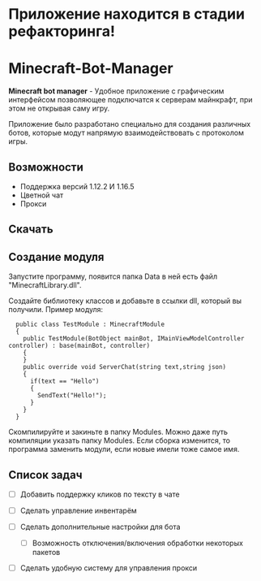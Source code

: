 # Приложение находится в стадии рефакторинга!

# Minecraft-Bot-Manager

**Minecraft bot manager** - Удобное приложение с графическим интерфейсом позволяющее подключатся к серверам майнкрафт, при этом не открывая саму игру.

Приложение было разработано специально для создания различных ботов, которые модут напрямую взаимодействовать с протоколом игры.
## Возможности
- Поддержка версий 1.12.2 И 1.16.5
- Цветной чат
- Прокси

## Скачать

## Создание модуля

Запустите программу, появится папка Data в ней есть файл "MinecraftLibrary.dll".

Создайте библиотеку классов и добавьте в ссылки dll, который вы получили.
Пример модуля: 
```CSharp
  public class TestModule : MinecraftModule
  {
    public TestModule(BotObject mainBot, IMainViewModelController controller) : base(mainBot, controller)
    {
    }
    public override void ServerChat(string text,string json)
    {
      if(text == "Hello")
      {
        SendText("Hello!");
      }
    }
  }
```
Скомпилируйте и закиньте в папку Modules.
Можно даже путь компиляции указать папку Modules.
Если сборка изменится, то программа заменить модули, если новые имели тоже самое имя.



## Список задач
- [ ] Добавить поддержку кликов по тексту в чате
- [ ] Сделать управление инвентарём
- [ ] Сделать дополнительные настройки для бота
  - [ ] Возможность отключения/включения обработки некоторых пакетов
- [ ] Сделать удобную систему для управления прокси

